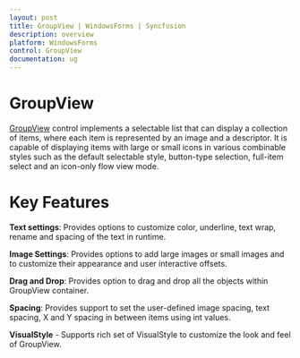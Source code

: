 ```yaml
---
layout: post
title: GroupView | WindowsForms | Syncfusion
description: overview
platform: WindowsForms
control: GroupView
documentation: ug
---
```

# GroupView

 [GroupView](https://help.syncfusion.com/cr/cref_files/windowsforms/tools/Syncfusion.Shared.Base~Syncfusion.Windows.Forms.Tools.GroupView.html) control implements a selectable list that can display a collection of items, where each item is represented by an image and a descriptor. It is capable of displaying items with large or small icons in various combinable styles such as the default selectable style, button-type selection, full-item select and an icon-only flow view mode. 


# Key Features 

**Text settings**: Provides options to customize color, underline, text wrap, rename and spacing of the text in runtime.

**Image Settings**: Provides options to add large images or small images and to customize their appearance and user interactive offsets.

**Drag and Drop**: Provides option to drag and drop all the objects within GroupView container.

**Spacing**: Provides support to set the user-defined image spacing, text spacing, X and Y spacing in between items using int values.

**VisualStyle** - Supports rich set of VisualStyle to customize the look and feel of GroupView.